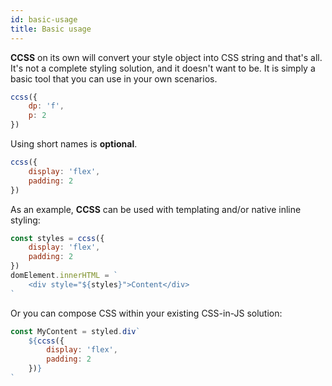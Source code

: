 ```yaml
---
id: basic-usage
title: Basic usage
---
```


**CCSS** on its own will convert your style object into CSS string and that's all. It's not a complete styling solution,
and it doesn't want to be. It is simply a basic tool that you can use in your own scenarios.

```js live
ccss({
    dp: 'f',
    p: 2
})
```

Using short names is **optional**.

```js live
ccss({
    display: 'flex',
    padding: 2
})
```

As an example, **CCSS** can be used with templating and/or native inline styling:

```js
const styles = ccss({
    display: 'flex',
    padding: 2
})
domElement.innerHTML = `
    <div style="${styles}">Content</div>
`
```

Or you can compose CSS within your existing CSS-in-JS solution:

```js
const MyContent = styled.div`
    ${ccss({
        display: 'flex',
        padding: 2
    })}
`
```

